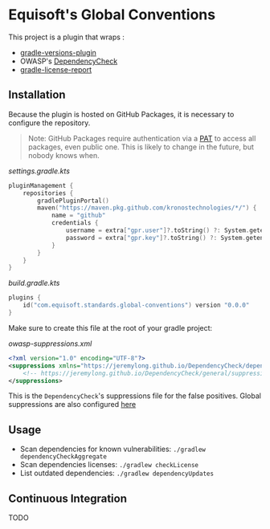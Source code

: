# Equisoft's Global Conventions

This project is a plugin that wraps :
- [gradle-versions-plugin](https://github.com/ben-manes/gradle-versions-plugin)
- OWASP's [DependencyCheck](https://github.com/jeremylong/DependencyCheck)
- [gradle-license-report](https://github.com/jk1/Gradle-License-Report)

## Installation

Because the plugin is hosted on GitHub Packages, it is necessary to configure the repository.

> Note: GitHub Packages require authentication via a
> [PAT](https://github.com/settings/tokens/new?description=GPR%20read-only&scopes=read:packages) to access all
> packages, even public one. This is likely to change in the future, but nobody knows when.

*settings.gradle.kts*

```kotlin
pluginManagement {
    repositories {
        gradlePluginPortal()
        maven("https://maven.pkg.github.com/kronostechnologies/*/") {
            name = "github"
            credentials {
                username = extra["gpr.user"]?.toString() ?: System.getenv("GPR_USER") ?: System.getenv("GHCR_USER")
                password = extra["gpr.key"]?.toString() ?: System.getenv("GPR_KEY") ?: System.getenv("GHCR_TOKEN")
            }
        }
    }
}
```

*build.gradle.kts*

```kotlin
plugins {
    id("com.equisoft.standards.global-conventions") version "0.0.0"
}
```

Make sure to create this file at the root of your gradle project:

*owasp-suppressions.xml*

```xml
<?xml version="1.0" encoding="UTF-8"?>
<suppressions xmlns="https://jeremylong.github.io/DependencyCheck/dependency-suppression.1.3.xsd">
    <!-- https://jeremylong.github.io/DependencyCheck/general/suppression.html -->
</suppressions>
```

This is the `DependencyCheck`'s suppressions file for the false positives. Global suppressions are also
configured [here](https://github.com/kronostechnologies/standards/blob/master/gradle/owasp-suppressions.xml)

## Usage

- Scan dependencies for known vulnerabilities: `./gradlew dependencyCheckAggregate`
- Scan dependencies licenses: `./gradlew checkLicense`
- List outdated dependencies: `./gradlew dependencyUpdates`

## Continuous Integration

TODO
